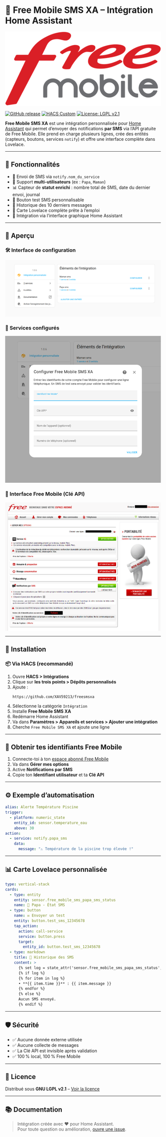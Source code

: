 # 📨 Free Mobile SMS XA – Intégration Home Assistant

![Logo](./images/logo.png)

[![GitHub release](https://img.shields.io/github/v/release/XAV59213/freesmsxa)](https://github.com/XAV59213/freesmsxa/releases)
[![HACS Custom](https://img.shields.io/badge/HACS-Custom-orange.svg?logo=home-assistant)](https://hacs.xyz/)
[![License: LGPL v2.1](https://img.shields.io/badge/License-LGPL%20v2.1-blue.svg)](./LICENSE)

**Free Mobile SMS XA** est une intégration personnalisée pour [Home Assistant](https://www.home-assistant.io/) qui permet d’envoyer des notifications **par SMS** via l’API gratuite de Free Mobile. Elle prend en charge plusieurs lignes, crée des entités (capteurs, boutons, services `notify`) et offre une interface complète dans Lovelace.

---

## 🔧 Fonctionnalités

- 🔔 Envoi de SMS via `notify.nom_du_service`
- 👥 Support **multi-utilisateurs** (ex : `Papa`, `Maman`)
- 📊 Capteur de **statut enrichi** : nombre total de SMS, date du dernier envoi, journal
- 🔘 Bouton test SMS personnalisable
- 🧾 Historique des 10 derniers messages
- 🎨 Carte Lovelace complète prête à l’emploi
- 🧩 Intégration via l’interface graphique Home Assistant

---

## 📸 Aperçu

### 🛠 Interface de configuration

![Configuration UI](./images/Capture%20d’écran%20du%202025-05-02%2011-11-45.png)

### 🧩 Services configurés

![Services configurés](./images/Capture%20d’écran%20du%202025-05-02%2011-12-06.png)

### 🔑 Interface Free Mobile (Clé API)

![Free Mobile Token](./images/token.png)

---

## 🧰 Installation

### 📦 Via HACS (recommandé)

1. Ouvre **HACS > Intégrations**
2. Clique sur **les trois points > Dépôts personnalisés**
3. Ajoute :  
   ```
   https://github.com/XAV59213/freesmsxa
   ```
4. Sélectionne la catégorie `Intégration`
5. Installe **Free Mobile SMS XA**
6. Redémarre Home Assistant
7. Va dans **Paramètres > Appareils et services > Ajouter une intégration**
8. Cherche `Free Mobile SMS XA` et ajoute une ligne

---

## 🔐 Obtenir tes identifiants Free Mobile

1. Connecte-toi à ton [espace abonné Free Mobile](https://mobile.free.fr/moncompte)
2. Va dans **Gérer mes options**
3. Active **Notifications par SMS**
4. Copie ton **Identifiant utilisateur** et ta **Clé API**

---

## ⚙️ Exemple d’automatisation

```yaml
alias: Alerte Température Piscine
trigger:
  - platform: numeric_state
    entity_id: sensor.temperature_eau
    above: 30
action:
  - service: notify.papa_sms
    data:
      message: "⚠️ Température de la piscine trop élevée !"
```

---

## 📊 Carte Lovelace personnalisée

```yaml
type: vertical-stack
cards:
  - type: entity
    entity: sensor.free_mobile_sms_papa_sms_status
    name: 📲 Papa - État SMS
  - type: button
    name: ✉️ Envoyer un test
    entity: button.test_sms_12345678
    tap_action:
      action: call-service
      service: button.press
      target:
        entity_id: button.test_sms_12345678
  - type: markdown
    title: 📝 Historique des SMS
    content: >
      {% set log = state_attr('sensor.free_mobile_sms_papa_sms_status', 'sms_log') %}
      {% if log %}
      {% for item in log %}
      • **{{ item.time }}** : {{ item.message }}
      {% endfor %}
      {% else %}
      Aucun SMS envoyé.
      {% endif %}
```

---

## 🛡️ Sécurité

- ✅ Aucune donnée externe utilisée
- ✅ Aucune collecte de messages
- ✅ La Clé API est invisible après validation
- ✅ 100 % local, 100 % Free Mobile

---

## 🧾 Licence

Distribué sous **GNU LGPL v2.1** – [Voir la licence](./LICENSE)

---

## 📚 Documentation

> Intégration créée avec ❤️ pour Home Assistant.  
> Pour toute question ou amélioration, [ouvre une issue](https://github.com/XAV59213/freesmsxa/issues).
